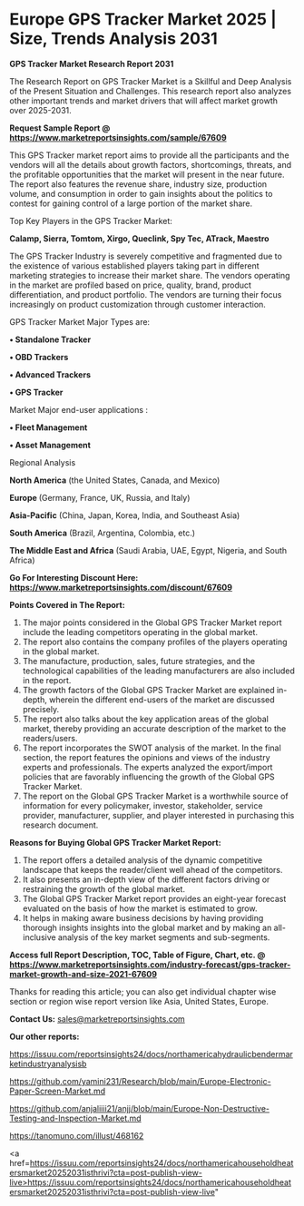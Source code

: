 # Europe GPS Tracker Market 2025 | Size, Trends Analysis 2031

<strong>GPS Tracker Market Research Report 2031</strong>

The Research Report on GPS Tracker Market is a Skillful and Deep Analysis of the Present Situation and Challenges. This research report also analyzes other important trends and market drivers that will affect market growth over 2025-2031.

<strong>Request Sample Report @ <a href=https://www.marketreportsinsights.com/sample/67609>https://www.marketreportsinsights.com/sample/67609</a></strong>

This GPS Tracker market report aims to provide all the participants and the vendors will all the details about growth factors, shortcomings, threats, and the profitable opportunities that the market will present in the near future. The report also features the revenue share, industry size, production volume, and consumption in order to gain insights about the politics to contest for gaining control of a large portion of the market share.

Top Key Players in the GPS Tracker Market:

<strong>Calamp, Sierra, Tomtom, Xirgo, Queclink, Spy Tec, ATrack, Maestro</strong>

The GPS Tracker Industry is severely competitive and fragmented due to the existence of various established players taking part in different marketing strategies to increase their market share. The vendors operating in the market are profiled based on price, quality, brand, product differentiation, and product portfolio. The vendors are turning their focus increasingly on product customization through customer interaction.

GPS Tracker Market Major Types are:

<strong>• Standalone Tracker

• OBD Trackers

• Advanced Trackers

• GPS Tracker</strong>

Market Major end-user applications :

<strong>• Fleet Management

• Asset Management</strong>

Regional Analysis

</u><strong><b>North America</b></strong> (the United States, Canada, and Mexico)

<strong><b>Europe </b></strong>(Germany, France, UK, Russia, and Italy)

<strong><b>Asia-Pacific</b></strong> (China, Japan, Korea, India, and Southeast Asia)

<strong><b>South America</b></strong> (Brazil, Argentina, Colombia, etc.)

<strong><b>The Middle East and Africa</b></strong> (Saudi Arabia, UAE, Egypt, Nigeria, and South Africa)

<strong>Go For Interesting Discount Here: <a href=https://www.marketreportsinsights.com/discount/67609>https://www.marketreportsinsights.com/discount/67609</a></strong>

<strong>Points Covered in The Report:</strong>
<ol>
  <li>The major points considered in the Global GPS Tracker Market report include the leading competitors operating in the global market.</li>
  <li>The report also contains the company profiles of the players operating in the global market.</li>
  <li>The manufacture, production, sales, future strategies, and the technological capabilities of the leading manufacturers are also included in the report.</li>
  <li>The growth factors of the Global GPS Tracker Market are explained in-depth, wherein the different end-users of the market are discussed precisely.</li>
  <li>The report also talks about the key application areas of the global market, thereby providing an accurate description of the market to the readers/users.</li>
  <li>The report incorporates the SWOT analysis of the market. In the final section, the report features the opinions and views of the industry experts and professionals. The experts analyzed the export/import policies that are favorably influencing the growth of the Global GPS Tracker Market.</li>
  <li>The report on the Global GPS Tracker Market is a worthwhile source of information for every policymaker, investor, stakeholder, service provider, manufacturer, supplier, and player interested in purchasing this research document.</li>
</ol>
<strong>Reasons for Buying Global GPS Tracker Market Report:</strong>

<ol>
  <li>The report offers a detailed analysis of the dynamic competitive landscape that keeps the reader/client well ahead of the competitors.</li>
  <li>It also presents an in-depth view of the different factors driving or restraining the growth of the global market.</li>
  <li>The Global GPS Tracker Market report provides an eight-year forecast evaluated on the basis of how the market is estimated to grow.</li>
  <li>It helps in making aware business decisions by having providing thorough insights insights into the global market and by making an all-inclusive analysis of the key market segments and sub-segments.</li>
</ol>
<strong>Access full Report Description, TOC, Table of Figure, Chart, etc. @ <a href=https://www.marketreportsinsights.com/industry-forecast/gps-tracker-market-growth-and-size-2021-67609>https://www.marketreportsinsights.com/industry-forecast/gps-tracker-market-growth-and-size-2021-67609</a></strong>


Thanks for reading this article; you can also get individual chapter wise section or region wise report version like Asia, United States, Europe.

<strong>Contact Us:</strong>
sales@marketreportsinsights.com

<strong>Our other reports:</strong>

<a href=https://issuu.com/reportsinsights24/docs/northamericahydraulicbendermarketindustryanalysisb>https://issuu.com/reportsinsights24/docs/northamericahydraulicbendermarketindustryanalysisb</a>

<a href=https://github.com/yamini231/Research/blob/main/Europe-Electronic-Paper-Screen-Market.md>https://github.com/yamini231/Research/blob/main/Europe-Electronic-Paper-Screen-Market.md</a>

<a href=https://github.com/anjaliiii21/anjj/blob/main/Europe-Non-Destructive-Testing-and-Inspection-Market.md>https://github.com/anjaliiii21/anjj/blob/main/Europe-Non-Destructive-Testing-and-Inspection-Market.md</a>

<a href=https://tanomuno.com/illust/468162>https://tanomuno.com/illust/468162</a>

<a href=https://issuu.com/reportsinsights24/docs/northamericahouseholdheatersmarket20252031isthrivi?cta=post-publish-view-live>https://issuu.com/reportsinsights24/docs/northamericahouseholdheatersmarket20252031isthrivi?cta=post-publish-view-live</a>"
